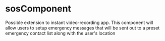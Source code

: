 # sosComponent
Possible extension to instant video-recording app. This component will allow users to setup emergency messages that will be sent out to a preset emergency contact list along with the user's location
